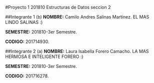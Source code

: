 #Proyecto 1 201810 Estructuras de Datos seccion 2

##Integrante 1 (b)
__NOMBRE:__ Camilo Andres Salinas Martinez. EL MAS LINDO SALINAS :)

__SEMESTRE:__ 201810-3er Semestre.

__CODIGO:__ 201714930.

##Integrante 2 (a)
__NOMBRE:__ Laura Isabella Forero Camacho. LA MAS HERMOSA E INTELIGENTE FORERO :)

__SEMESTRE:__ 201810-3er Semestre.

__CODIGO:__ 201716278.
